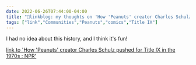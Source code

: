 ```yaml
---
date: 2022-06-26T07:44:00-04:00
title: "🔗linkblog: my thoughts on 'How 'Peanuts' creator Charles Schulz pushed for Title IX in the 1970s : NPR'"
tags: ["link","Communities","Peanuts","comics","Title IX"]
---
```

I had no idea about this history, and I think it's fun!
 

[link to 'How 'Peanuts' creator Charles Schulz pushed for Title IX in the 1970s : NPR'](https://www.npr.org/2022/06/26/1106886757/peanuts-one-of-the-worlds-most-popular-cartoons-pushed-for-title-ix-in-the-1970s)
